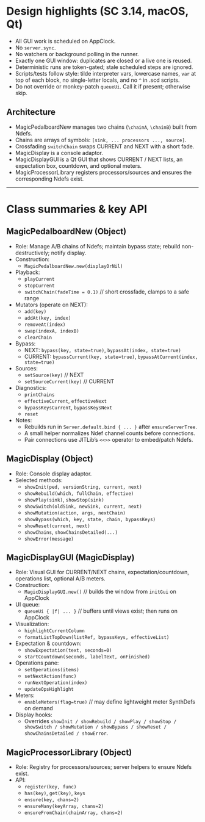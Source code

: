 <!-- Filename: README_DesignAndAPI_20250915.md -->

# Design highlights (SC 3.14, macOS, Qt)

- All GUI work is scheduled on AppClock.
- No `server.sync`.
- No watchers or background polling in the runner.
- Exactly one GUI window: duplicates are closed or a live one is reused.
- Deterministic runs are token-gated; stale scheduled steps are ignored.
- Scripts/tests follow style: tilde interpreter vars, lowercase names, `var` at top of each block, no single-letter locals, and no `^` in .scd scripts.
- Do not override or monkey-patch `queueUi`. Call it if present; otherwise skip.

## Architecture

- MagicPedalboardNew manages two chains (`\chainA`, `\chainB`) built from Ndefs.
- Chains are arrays of symbols: `[sink, ... processors ..., source]`.
- Crossfading `switchChain` swaps CURRENT and NEXT with a short fade.
- MagicDisplay is a console adaptor.
- MagicDisplayGUI is a Qt GUI that shows CURRENT / NEXT lists, an expectation box, countdown, and optional meters.
- MagicProcessorLibrary registers processors/sources and ensures the corresponding Ndefs exist.

---

# Class summaries & key API

## MagicPedalboardNew (Object)

- Role: Manage A/B chains of Ndefs; maintain bypass state; rebuild non-destructively; notify display.
- Construction:
  - `MagicPedalboardNew.new(displayOrNil)`
- Playback:
  - `playCurrent`
  - `stopCurrent`
  - `switchChain(fadeTime = 0.1)`  // short crossfade, clamps to a safe range
- Mutators (operate on NEXT):
  - `add(key)`
  - `addAt(key, index)`
  - `removeAt(index)`
  - `swap(indexA, indexB)`
  - `clearChain`
- Bypass:
  - NEXT: `bypass(key, state=true)`, `bypassAt(index, state=true)`
  - CURRENT: `bypassCurrent(key, state=true)`, `bypassAtCurrent(index, state=true)`
- Sources:
  - `setSource(key)`            // NEXT
  - `setSourceCurrent(key)`     // CURRENT
- Diagnostics:
  - `printChains`
  - `effectiveCurrent`, `effectiveNext`
  - `bypassKeysCurrent`, `bypassKeysNext`
  - `reset`
- Notes:
  - Rebuilds run in `Server.default.bind { ... }` after `ensureServerTree`.
  - A small helper normalizes Ndef channel counts before connections.
  - Pair connections use JITLib’s `<<>>` operator to embed/patch Ndefs.

## MagicDisplay (Object)

- Role: Console display adaptor.
- Selected methods:
  - `showInit(ped, versionString, current, next)`
  - `showRebuild(which, fullChain, effective)`
  - `showPlay(sink)`, `showStop(sink)`
  - `showSwitch(oldSink, newSink, current, next)`
  - `showMutation(action, args, nextChain)`
  - `showBypass(which, key, state, chain, bypassKeys)`
  - `showReset(current, next)`
  - `showChains`, `showChainsDetailed(...)`
  - `showError(message)`

## MagicDisplayGUI (MagicDisplay)

- Role: Visual GUI for CURRENT/NEXT chains, expectation/countdown, operations list, optional A/B meters.
- Construction:
  - `MagicDisplayGUI.new()`   // builds the window from `initGui` on AppClock
- UI queue:
  - `queueUi { |f| ... }`     // buffers until views exist; then runs on AppClock
- Visualization:
  - `highlightCurrentColumn`
  - `formatListTopDown(listRef, bypassKeys, effectiveList)`
- Expectation & countdown:
  - `showExpectation(text, seconds=0)`
  - `startCountdown(seconds, labelText, onFinished)`
- Operations pane:
  - `setOperations(items)`
  - `setNextAction(func)`
  - `runNextOperation(index)`
  - `updateOpsHighlight`
- Meters:
  - `enableMeters(flag=true)`  // may define lightweight meter SynthDefs on demand
- Display hooks:
  - Overrides `showInit / showRebuild / showPlay / showStop / showSwitch / showMutation / showBypass / showReset / showChainsDetailed / showError`.

## MagicProcessorLibrary (Object)

- Role: Registry for processors/sources; server helpers to ensure Ndefs exist.
- API:
  - `register(key, func)`
  - `has(key)`, `get(key)`, `keys`
  - `ensure(key, chans=2)`
  - `ensureMany(keyArray, chans=2)`
  - `ensureFromChain(chainArray, chans=2)`
